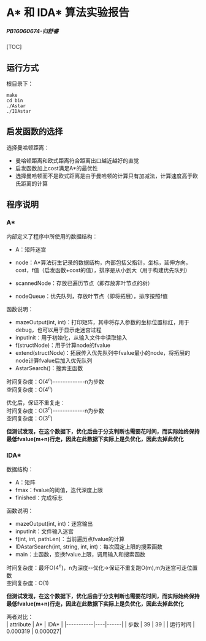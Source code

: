 # A* 和 IDA* 算法实验报告

##### PB16060674-归舒睿

[TOC]

## 运行方式

根目录下：  
```shell
make
cd bin
./Astar
./IDAstar
```

## 启发函数的选择

选择曼哈顿距离：  
* 曼哈顿距离和欧式距离符合距离出口越近越好的直觉
* 启发函数加上cost满足A*的最优性
* 选择曼哈顿而不是欧式距离是由于曼哈顿的计算只有加减法，计算速度高于欧氏距离的计算

## 程序说明

### A*

内部定义了程序中所使用的数据结构：  

* A：矩阵迷宫
* node：A*算法衍生记录的数据结构，内部包括父指针，坐标，延伸方向，cost，f值（启发函数+cost的值），排序是从小到大（用于构建优先队列）  

* scannedNode：存放已遍历节点（即存放非叶节点的树）  
* nodeQueue：优先队列，存放叶节点（即将拓展），排序按照f值  

函数说明：

* mazeOutput(int, int)：打印矩阵，其中将存入参数的坐标位置标红，用于debug，也可以用于显示走迷宫过程
* inputInit：用于初始化，从输入文件中读取输入
* f(structNode)：用于计算node的fvalue
* extend(structNode)：拓展传入优先队列中fvalue最小的node，将拓展的node计算fvalue后加入优先队列
* AstarSearch()：搜索主函数

时间复杂度：O($4^n$)-------------n为步数  
空间复杂度：O($4^n$) 

优化后，保证不重复走：  
时间复杂度：O($3^n$)-------------n为步数  
空间复杂度：O($3^n$) 

**但测试发现，在这个数据下，优化后由于分支判断也需要花时间，而实际始终保持最低fvalue(m+n)行走，因此在此数据下实际上是负优化，因此去掉此优化**

### IDA*

数据结构：  

* A：矩阵
* fmax：fvalue的阈值，迭代深度上限
* finished：完成标志

函数说明：  

* mazeOutput(int, int)：迷宫输出
* inputInit：文件输入迷宫
* f(int, int, pathLen)：当前遍历点fvalue的计算
* IDAstarSearch(int, string, int, int)：每次固定上限的搜索函数
* main：主函数，变换fvalue上限，调用输入和搜索函数

时间复杂度：最坏O($4^n$)，n为深度--优化->保证不重复跑O(m),m为迷宫可走位置数  
空间复杂度：O(1)  

**但测试发现，在这个数据下，优化后由于分支判断也需要花时间，而实际始终保持最低fvalue(m+n)行走，因此在此数据下实际上是负优化，因此去掉此优化**  

两者对比：  
| attribute | A* | IDA* |
|-----------|----|------|
|  步数      | 39 | 39   |
| 运行时间   | 0.000319 | 0.000027|


